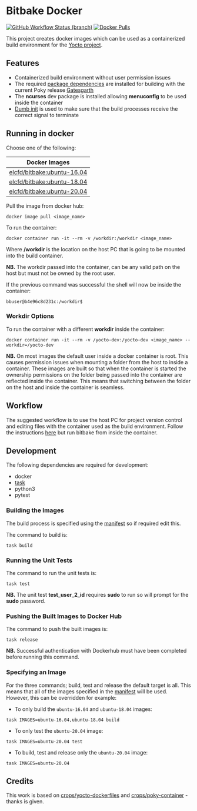 # Bitbake Docker

[![GitHub Workflow Status (branch)](https://img.shields.io/github/workflow/status/elcfd/bitbake-docker/bitbake%20docker%20ci/master)](https://github.com/elcfd/bitbake-docker/actions)
[![Docker Pulls](https://img.shields.io/docker/pulls/elcfd/bitbake)](https://hub.docker.com/r/elcfd/bitbake)

This project creates docker images which can be used as a containerized build environment for the [Yocto project](https://www.yoctoproject.org/docs/latest/mega-manual/mega-manual.html).

## Features
* Containerized build environment without user permission issues
* The required [package dependencies](https://www.yoctoproject.org/docs/latest/mega-manual/mega-manual.html#required-packages-for-the-build-host) are installed for building with the current Poky release [Gatesgarth](https://git.yoctoproject.org/cgit/cgit.cgi/poky/log/?h=gatesgarth)
* The **ncurses** dev package is installed allowing **menuconfig** to be used inside the container
* [Dumb init](https://github.com/Yelp/dumb-init) is used to make sure that the build processes receive the correct signal to terminate

## Running in docker

Choose one of the following:

| Docker Images |
| ---- |
| [elcfd/bitbake:ubuntu-16.04](https://hub.docker.com/r/elcfd/bitbake/tags)   |
| [elcfd/bitbake:ubuntu-18.04](https://hub.docker.com/r/elcfd/bitbake/tags)   |
| [elcfd/bitbake:ubuntu-20.04](https://hub.docker.com/r/elcfd/bitbake/tags)   |

Pull the image from docker hub:

```
docker image pull <image_name>
```

To run the container:

```
docker container run -it --rm -v /workdir:/workdir <image_name>
```

Where **/workdir** is the location on the host PC that is going to be mounted into the build container.

**NB.** The workdir passed into the container, can be any valid path on the host but must not be owned by the root user.

If the previous command was successful the shell will now be inside the container:

```
bbuser@b4e96c8d231c:/workdir$
```

### Workdir Options

To run the container with a different **workdir** inside the container:

```
docker container run -it --rm -v /yocto-dev:/yocto-dev <image_name> --workdir=/yocto-dev
```

**NB.** On most images the default user inside a docker container is root. This causes permission issues when mounting a folder from the host to inside a container. These images are built
so that when the container is started the ownership permissions on the folder being passed into the container are reflected inside the container. This means that switching between the folder
on the host and inside the container is seamless.

## Workflow

The suggested workflow is to use the host PC for project version control and editing files with the container used as the build environment. Follow the instructions [here](https://www.yoctoproject.org/docs/current/brief-yoctoprojectqs/brief-yoctoprojectqs.html#brief-use-git-to-clone-poky) but run bitbake from inside the container.

## Development

The following dependencies are required for development:
* docker
* [task](https://taskfile.dev/#/installation?id=install-script)
* python3
* pytest

### Building the Images

The build process is specified using the [manifest](manifest.json) so if required edit this.

The command to build is:

```
task build
```

### Running the Unit Tests

The command to run the unit tests is:

```
task test
```

**NB.** The unit test **test_user_2_id** requires **sudo** to run so will prompt for the **sudo** password.

### Pushing the Built Images to Docker Hub

The command to push the built images is:

```
task release
```

**NB.** Successful authentication with Dockerhub must have been completed before running this command.

### Specifying an Image

For the three commands; build, test and release the default target is all. This means that all of the images specified in the [manifest](manifest.json) will be used. However,
this can be overridden for example:

* To only build the `ubuntu-16.04` and `ubuntu-18.04` images:

```
task IMAGES=ubuntu-16.04,ubuntu-18.04 build
```

* To only test the `ubuntu-20.04` image:

```
task IMAGES=ubuntu-20.04 test
```

* To build, test and release only the `ubuntu-20.04` image:

```
task IMAGES=ubuntu-20.04
```

## Credits

This work is based on  [crops/yocto-dockerfiles](https://github.com/crops/yocto-dockerfiles) and  [crops/poky-container](https://github.com/crops/poky-container) - thanks is given.
